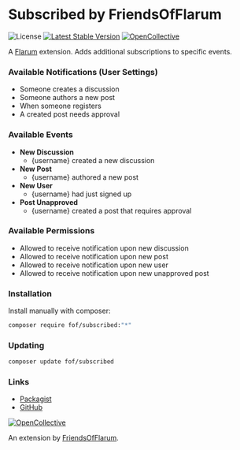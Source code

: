 # Subscribed by FriendsOfFlarum

![License](https://img.shields.io/badge/license-MIT-blue.svg) [![Latest Stable Version](https://img.shields.io/packagist/v/fof/subscribed.svg)](https://packagist.org/packages/fof/subscribed) [![OpenCollective](https://img.shields.io/badge/opencollective-fof-blue.svg)](https://opencollective.com/fof/donate)

A [Flarum](http://flarum.org) extension. Adds additional subscriptions to specific events.

### Available Notifications (User Settings)
- Someone creates a discussion
- Someone authors a new post
- When someone registers
- A created post needs approval

### Available Events
- **New Discussion**
  - {username} created a new discussion
- **New Post**
  - {username} authored a new post
- **New User**
  - {username} had just signed up
- **Post Unapproved**
  - {username} created a post that requires approval

### Available Permissions
- Allowed to receive notification upon new discussion
- Allowed to receive notification upon new post
- Allowed to receive notification upon new user
- Allowed to receive notification upon new unapproved post

### Installation

Install manually with composer:

```sh
composer require fof/subscribed:"*"
```

### Updating

```sh
composer update fof/subscribed
```

### Links

- [Packagist](https://packagist.org/packages/fof/subscribed)
- [GitHub](https://github.com/FriendsOfFlarum/subscribed)

[![OpenCollective](https://img.shields.io/badge/donate-friendsofflarum-44AEE5?style=for-the-badge&logo=open-collective)](https://opencollective.com/fof/donate)

An extension by [FriendsOfFlarum](https://github.com/FriendsOfFlarum).
